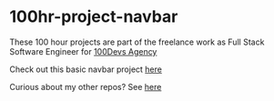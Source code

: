 # 100hr-project-navbar

These 100 hour projects are part of the freelance work as Full Stack Software Engineer for [100Devs Agency](https://www.linkedin.com/company/100devs/)

Check out this basic navbar project [here](https://100hr-project-navbar.vercel.app/)

Curious about my other repos? See [here](https://github.com/agcdtmr?tab=repositories)



